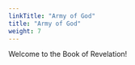 ```yaml
---
linkTitle: "Army of God"
title: "Army of God"
weight: 7
---
```


Welcome to the Book of Revelation!

<!--more-->
